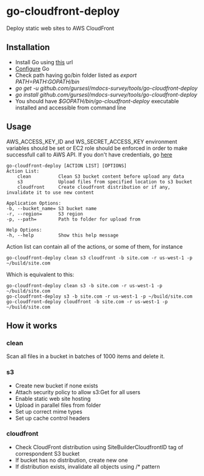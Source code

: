 # go-cloudfront-deploy
Deploy static web sites to AWS CloudFront

## Installation
- Install Go using [this](https://golang.org/doc/install]) url
- [Configure](https://golang.org/doc/code.html) Go
- Check path having go/bin folder listed as *export PATH=$PATH:$GOPATH/bin*
- _go get -u github.com/gursesl/mdocs-survey/tools/go-cloudfront-deploy_
- _go install github.com/gursesl/mdocs-survey/tools/go-cloudfront-deploy_
- You should have _$GOPATH/bin/go-cloudfront-deploy_ executable installed and accessible from command line

## Usage
AWS_ACCESS_KEY_ID and WS_SECRET_ACCESS_KEY environment variables should be set or EC2 role should be enforced in order to make successfull call to AWS API.
If you don't have credentials, go [here](http://docs.aws.amazon.com/cli/latest/userguide/cli-chap-getting-started.html)

    go-cloudfront-deploy [ACTION LIST] [OPTIONS]
    Action List:
        clean          Clean S3 bucket content before upload any data
        s3             Upload files from specified location to s3 bucket
        cloudfront     Create cloudfront distribution or if any, invalidate it to use new content

    Application Options:
    -b, --bucket_name= S3 bucket name
    -r, --region=      S3 region
    -p, --path=        Path to folder for upload from

    Help Options:
    -h, --help         Show this help message

Action list can contain all of the actions, or some of them, for instance
```
go-cloudfront-deploy clean s3 cloudfront -b site.com -r us-west-1 -p ~/build/site.com
```
Which is equivalent to this:
```
go-cloudfront-deploy clean s3 -b site.com -r us-west-1 -p ~/build/site.com
go-cloudfront-deploy s3 -b site.com -r us-west-1 -p ~/build/site.com
go-cloudfront-deploy cloudfront -b site.com -r us-west-1 -p ~/build/site.com
```

## How it works

### clean
Scan all files in a bucket in batches of 1000 items and delete it.

### s3
- Create new bucket if none exists
- Attach security policy to allow s3:Get for all users
- Enable static web site hosting
- Upload in parallel files from folder
- Set up correct mime types
- Set up cache control headers

### cloudfront
- Check CloudFront distribution using SiteBuilderCloudfrontID tag of correspondent S3 bucket
- If bucket has no distribution, create new one
- If distribution exists, invalidate all objects using /* pattern

